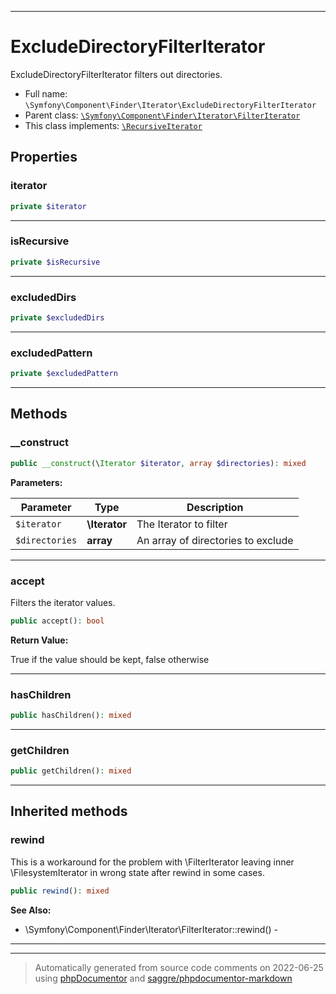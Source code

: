 ***

# ExcludeDirectoryFilterIterator

ExcludeDirectoryFilterIterator filters out directories.



* Full name: `\Symfony\Component\Finder\Iterator\ExcludeDirectoryFilterIterator`
* Parent class: [`\Symfony\Component\Finder\Iterator\FilterIterator`](./FilterIterator.md)
* This class implements:
[`\RecursiveIterator`](../../../../RecursiveIterator.md)



## Properties


### iterator



```php
private $iterator
```






***

### isRecursive



```php
private $isRecursive
```






***

### excludedDirs



```php
private $excludedDirs
```






***

### excludedPattern



```php
private $excludedPattern
```






***

## Methods


### __construct



```php
public __construct(\Iterator $iterator, array $directories): mixed
```








**Parameters:**

| Parameter | Type | Description |
|-----------|------|-------------|
| `$iterator` | **\Iterator** | The Iterator to filter |
| `$directories` | **array** | An array of directories to exclude |




***

### accept

Filters the iterator values.

```php
public accept(): bool
```









**Return Value:**

True if the value should be kept, false otherwise



***

### hasChildren



```php
public hasChildren(): mixed
```











***

### getChildren



```php
public getChildren(): mixed
```











***


## Inherited methods


### rewind

This is a workaround for the problem with \FilterIterator leaving inner \FilesystemIterator in wrong state after
rewind in some cases.

```php
public rewind(): mixed
```










**See Also:**

* \Symfony\Component\Finder\Iterator\FilterIterator::rewind() - 

***


***
> Automatically generated from source code comments on 2022-06-25 using [phpDocumentor](http://www.phpdoc.org/) and [saggre/phpdocumentor-markdown](https://github.com/Saggre/phpDocumentor-markdown)
